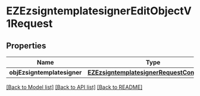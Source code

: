 # EZEzsigntemplatesignerEditObjectV1Request

## Properties
Name | Type | Description | Notes
------------ | ------------- | ------------- | -------------
**objEzsigntemplatesigner** | [**EZEzsigntemplatesignerRequestCompound***](EZEzsigntemplatesignerRequestCompound.md) |  | 

[[Back to Model list]](../README.md#documentation-for-models) [[Back to API list]](../README.md#documentation-for-api-endpoints) [[Back to README]](../README.md)


